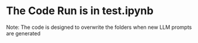 # The Code Run is in test.ipynb #
Note: The code is designed to overwrite the folders when new LLM prompts are generated
